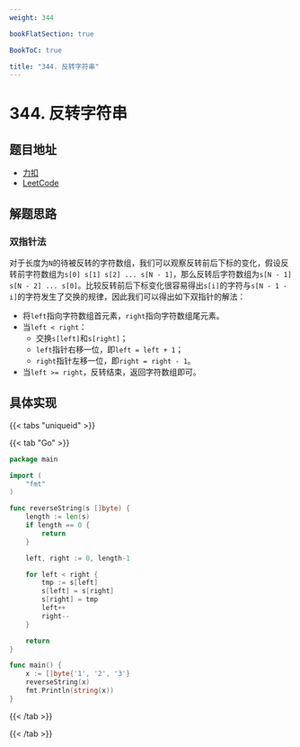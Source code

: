 ```yaml
---
weight: 344

bookFlatSection: true

BookToC: true

title: "344. 反转字符串"
---
```


# 344. 反转字符串

## 题目地址

+ [力扣](https://leetcode.cn/problems/reverse-string/description/)
+ [LeetCode](https://leetcode.com/problems/reverse-string/description/)

## 解题思路

### 双指针法

对于长度为`N`的待被反转的字符数组，我们可以观察反转前后下标的变化，假设反转前字符数组为`s[0] s[1] s[2] ... s[N - 1]`，那么反转后字符数组为`s[N - 1] s[N - 2] ... s[0]`。比较反转前后下标变化很容易得出`s[i]`的字符与`s[N - 1 - i]`的字符发生了交换的规律，因此我们可以得出如下双指针的解法：

+ 将`left`指向字符数组首元素，`right`指向字符数组尾元素。
+ 当`left < right`：
    + 交换`s[left]`和`s[right]`；
    + `left`指针右移一位，即`left = left + 1`；
    + `right`指针左移一位，即`right = right - 1`。
+ 当`left >= right`，反转结束，返回字符数组即可。

[//]: # (![双指针法]&#40;https://cdn.xiaobinqt.cn/xiaobinqt.io/20221208/3b9762938a9b4679974b7481e302cdd1.png '双指针法'&#41;)

## 具体实现

{{< tabs "uniqueid" >}}

{{< tab "Go" >}}

```go
package main

import (
	"fmt"
)

func reverseString(s []byte) {
	length := len(s)
	if length == 0 {
		return
	}

	left, right := 0, length-1

	for left < right {
		tmp := s[left]
		s[left] = s[right]
		s[right] = tmp
		left++
		right--
	}

	return
}

func main() {
	x := []byte{'1', '2', '3'}
	reverseString(x)
	fmt.Println(string(x))
}

```

{{< /tab  >}}

{{< /tab  >}}


